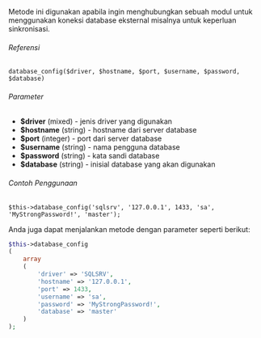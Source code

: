 Metode ini digunakan apabila ingin menghubungkan sebuah modul untuk menggunakan koneksi database eksternal misalnya untuk keperluan sinkronisasi.

###### Referensi

`database_config($driver, $hostname, $port, $username, $password, $database)`

###### Parameter
* **$driver** (mixed) - jenis driver yang digunakan
* **$hostname** (string) - hostname dari server database
* **$port** (integer) - port dari server database
* **$username** (string) - nama pengguna database
* **$password** (string) - kata sandi database
* **$database** (string) - inisial database yang akan digunakan

###### Contoh Penggunaan

`$this->database_config('sqlsrv', '127.0.0.1', 1433, 'sa', 'MyStrongPassword!', 'master');`

Anda juga dapat menjalankan metode dengan parameter seperti berikut:

```php
$this->database_config
(
	array
	(
		'driver' => 'SQLSRV',
		'hostname' => '127.0.0.1',
		'port' => 1433,
		'username' => 'sa',
		'password' => 'MyStrongPassword!',
		'database' => 'master'
	)
);
```

